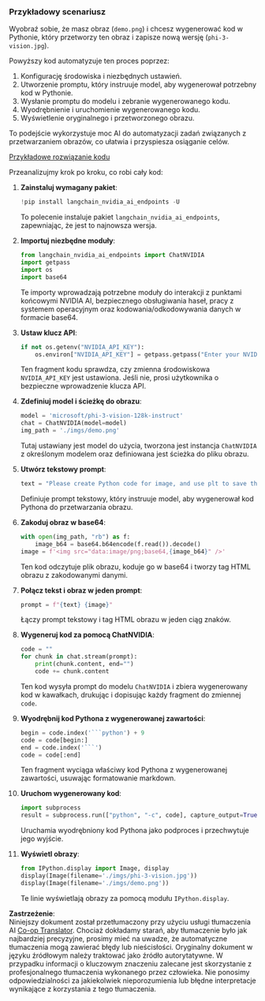 <!--
CO_OP_TRANSLATOR_METADATA:
{
  "original_hash": "a8de701a2f1eb12b1f82432288d709cf",
  "translation_date": "2025-07-17T04:55:39+00:00",
  "source_file": "md/02.Application/04.Vision/Phi3/E2E_Nvidia_NIM_Vision.md",
  "language_code": "pl"
}
-->
### Przykładowy scenariusz

Wyobraź sobie, że masz obraz (`demo.png`) i chcesz wygenerować kod w Pythonie, który przetworzy ten obraz i zapisze nową wersję (`phi-3-vision.jpg`).

Powyższy kod automatyzuje ten proces poprzez:

1. Konfigurację środowiska i niezbędnych ustawień.
2. Utworzenie promptu, który instruuje model, aby wygenerował potrzebny kod w Pythonie.
3. Wysłanie promptu do modelu i zebranie wygenerowanego kodu.
4. Wyodrębnienie i uruchomienie wygenerowanego kodu.
5. Wyświetlenie oryginalnego i przetworzonego obrazu.

To podejście wykorzystuje moc AI do automatyzacji zadań związanych z przetwarzaniem obrazów, co ułatwia i przyspiesza osiąganie celów.

[Przykładowe rozwiązanie kodu](../../../../../../code/06.E2E/E2E_Nvidia_NIM_Phi3_Vision.ipynb)

Przeanalizujmy krok po kroku, co robi cały kod:

1. **Zainstaluj wymagany pakiet**:
    ```python
    !pip install langchain_nvidia_ai_endpoints -U
    ```
    To polecenie instaluje pakiet `langchain_nvidia_ai_endpoints`, zapewniając, że jest to najnowsza wersja.

2. **Importuj niezbędne moduły**:
    ```python
    from langchain_nvidia_ai_endpoints import ChatNVIDIA
    import getpass
    import os
    import base64
    ```
    Te importy wprowadzają potrzebne moduły do interakcji z punktami końcowymi NVIDIA AI, bezpiecznego obsługiwania haseł, pracy z systemem operacyjnym oraz kodowania/odkodowywania danych w formacie base64.

3. **Ustaw klucz API**:
    ```python
    if not os.getenv("NVIDIA_API_KEY"):
        os.environ["NVIDIA_API_KEY"] = getpass.getpass("Enter your NVIDIA API key: ")
    ```
    Ten fragment kodu sprawdza, czy zmienna środowiskowa `NVIDIA_API_KEY` jest ustawiona. Jeśli nie, prosi użytkownika o bezpieczne wprowadzenie klucza API.

4. **Zdefiniuj model i ścieżkę do obrazu**:
    ```python
    model = 'microsoft/phi-3-vision-128k-instruct'
    chat = ChatNVIDIA(model=model)
    img_path = './imgs/demo.png'
    ```
    Tutaj ustawiany jest model do użycia, tworzona jest instancja `ChatNVIDIA` z określonym modelem oraz definiowana jest ścieżka do pliku obrazu.

5. **Utwórz tekstowy prompt**:
    ```python
    text = "Please create Python code for image, and use plt to save the new picture under imgs/ and name it phi-3-vision.jpg."
    ```
    Definiuje prompt tekstowy, który instruuje model, aby wygenerował kod Pythona do przetwarzania obrazu.

6. **Zakoduj obraz w base64**:
    ```python
    with open(img_path, "rb") as f:
        image_b64 = base64.b64encode(f.read()).decode()
    image = f'<img src="data:image/png;base64,{image_b64}" />'
    ```
    Ten kod odczytuje plik obrazu, koduje go w base64 i tworzy tag HTML obrazu z zakodowanymi danymi.

7. **Połącz tekst i obraz w jeden prompt**:
    ```python
    prompt = f"{text} {image}"
    ```
    Łączy prompt tekstowy i tag HTML obrazu w jeden ciąg znaków.

8. **Wygeneruj kod za pomocą ChatNVIDIA**:
    ```python
    code = ""
    for chunk in chat.stream(prompt):
        print(chunk.content, end="")
        code += chunk.content
    ```
    Ten kod wysyła prompt do modelu `ChatNVIDIA` i zbiera wygenerowany kod w kawałkach, drukując i dopisując każdy fragment do zmiennej `code`.

9. **Wyodrębnij kod Pythona z wygenerowanej zawartości**:
    ```python
    begin = code.index('```python') + 9
    code = code[begin:]
    end = code.index('```')
    code = code[:end]
    ```
    Ten fragment wyciąga właściwy kod Pythona z wygenerowanej zawartości, usuwając formatowanie markdown.

10. **Uruchom wygenerowany kod**:
    ```python
    import subprocess
    result = subprocess.run(["python", "-c", code], capture_output=True)
    ```
    Uruchamia wyodrębniony kod Pythona jako podproces i przechwytuje jego wyjście.

11. **Wyświetl obrazy**:
    ```python
    from IPython.display import Image, display
    display(Image(filename='./imgs/phi-3-vision.jpg'))
    display(Image(filename='./imgs/demo.png'))
    ```
    Te linie wyświetlają obrazy za pomocą modułu `IPython.display`.

**Zastrzeżenie**:  
Niniejszy dokument został przetłumaczony przy użyciu usługi tłumaczenia AI [Co-op Translator](https://github.com/Azure/co-op-translator). Chociaż dokładamy starań, aby tłumaczenie było jak najbardziej precyzyjne, prosimy mieć na uwadze, że automatyczne tłumaczenia mogą zawierać błędy lub nieścisłości. Oryginalny dokument w języku źródłowym należy traktować jako źródło autorytatywne. W przypadku informacji o kluczowym znaczeniu zalecane jest skorzystanie z profesjonalnego tłumaczenia wykonanego przez człowieka. Nie ponosimy odpowiedzialności za jakiekolwiek nieporozumienia lub błędne interpretacje wynikające z korzystania z tego tłumaczenia.